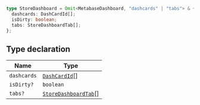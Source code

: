 ```ts
type StoreDashboard = Omit<MetabaseDashboard, "dashcards" | "tabs"> & {
  dashcards: DashCardId[];
  isDirty: boolean;
  tabs: StoreDashboardTab[];
};
```

## Type declaration

| Name        | Type                                          |
| ----------- | --------------------------------------------- |
| `dashcards` | [`DashCardId`](DashCardId.md)[]               |
| `isDirty?`  | `boolean`                                     |
| `tabs?`     | [`StoreDashboardTab`](StoreDashboardTab.md)[] |
